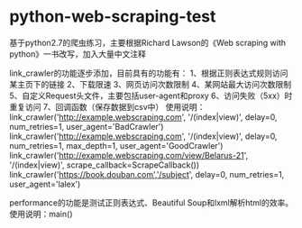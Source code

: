 # python-web-scraping-test
基于python2.7的爬虫练习，主要根据Richard Lawson的《Web scraping with python》一书改写，加入大量中文注释

link_crawler的功能逐步添加，目前具有的功能有：
1、根据正则表达式规则访问某主页下的链接
2、下载限速
3、网页访问次数限制
4、某网站最大访问次数限制
5、自定义Request头文件，主要包括user-agent和proxy
6、访问失败（5xx）时重复访问
7、回调函数（保存数据到csv中）
使用说明：
link_crawler('http://example.webscraping.com', '/(index|view)', delay=0, num_retries=1, user_agent='BadCrawler')
link_crawler('http://example.webscraping.com', '/(index|view)', delay=0, num_retries=1, max_depth=1, user_agent='GoodCrawler')
link_crawler('http://example.webscraping.com/view/Belarus-21', '/(index|view)', scrape_callback=ScrapeCallback())
link_crawler('https://book.douban.com','/subject', delay=0, num_retries=1, user_agent='lalex')

performance的功能是测试正则表达式、Beautiful Soup和lxml解析html的效率。
使用说明：main()
